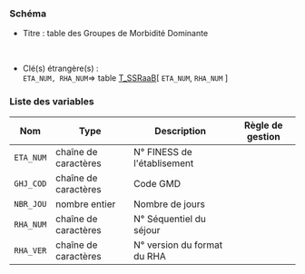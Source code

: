 ### Schéma


- Titre : table des Groupes de Morbidité Dominante
<br />



- Clé(s) étrangère(s) : <br />
`ETA_NUM, RHA_NUM`=> table [T_SSRaaB](/tables/T_SSRaaB)[ `ETA_NUM`, `RHA_NUM` ]<br />

 
### Liste des variables

Nom | Type | Description | Règle de gestion
-|-|-|-
`ETA_NUM`| chaîne de caractères |N° FINESS de l'établisement||
`GHJ_COD`| chaîne de caractères |Code GMD||
`NBR_JOU`| nombre entier |Nombre de jours||
`RHA_NUM`| chaîne de caractères |N° Séquentiel du séjour||
`RHA_VER`| chaîne de caractères |N° version du format du RHA||